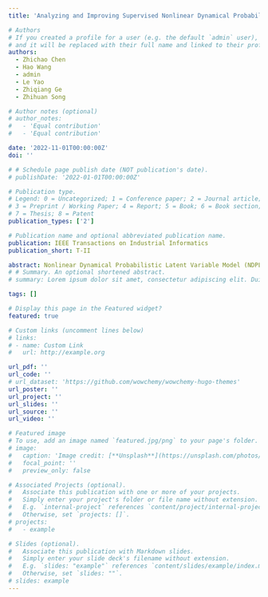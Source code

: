 ```yaml
---
title: 'Analyzing and Improving Supervised Nonlinear Dynamical Probabilistic Latent Variable Model for Inferential Sensors'

# Authors
# If you created a profile for a user (e.g. the default `admin` user), write the username (folder name) here
# and it will be replaced with their full name and linked to their profile.
authors:
  - Zhichao Chen
  - Hao Wang
  - admin
  - Le Yao
  - Zhiqiang Ge
  - Zhihuan Song

# Author notes (optional)
# author_notes:
#   - 'Equal contribution'
#   - 'Equal contribution'

date: '2022-11-01T00:00:00Z'
doi: ''

# # Schedule page publish date (NOT publication's date).
# publishDate: '2022-01-01T00:00:00Z'

# Publication type.
# Legend: 0 = Uncategorized; 1 = Conference paper; 2 = Journal article;
# 3 = Preprint / Working Paper; 4 = Report; 5 = Book; 6 = Book section;
# 7 = Thesis; 8 = Patent
publication_types: ['2']

# Publication name and optional abbreviated publication name.
publication: IEEE Transactions on Industrial Informatics
publication_short: T-II

abstract: Nonlinear Dynamical Probabilistic Latent Variable Model (NDPLVM) and its variants, essential in industrial inferential sensors, face challenges in latent space inference and deep learning (DL) backend implementation. The first issue arises from the assumption that covariates directly infer the latent variable, potentially leading to inaccuracies. The second issue involves the discrepancy between the probabilistic distribution function form of NDPLVMs and data sample-based operation of DL backends. Addressing these,this study introduces the Optimal Control-NDPLVM(OC-NDPLVM), a model designed to enhance performance by analyzing NDPLVMs learning and tackling these issues. For the first problem, NDPLVMs’ learning is reinterpreted as an optimization problem, solved by alternating direction method of multipliers, and selecting the inference network’s input via studying optimal solution’s structure. To address the second issue, OC-NDPLVM adapts mean and covariance equations for compatibility with DL backends. This model’s effectiveness is validated through experiments on two inferential sensor datasets.
# # Summary. An optional shortened abstract.
# summary: Lorem ipsum dolor sit amet, consectetur adipiscing elit. Duis posuere tellus ac convallis placerat. Proin tincidunt magna sed ex sollicitudin condimentum.

tags: []

# Display this page in the Featured widget?
featured: true

# Custom links (uncomment lines below)
# links:
# - name: Custom Link
#   url: http://example.org

url_pdf: ''
url_code: ''
# url_dataset: 'https://github.com/wowchemy/wowchemy-hugo-themes'
url_poster: ''
url_project: ''
url_slides: ''
url_source: ''
url_video: ''

# Featured image
# To use, add an image named `featured.jpg/png` to your page's folder.
# image:
#   caption: 'Image credit: [**Unsplash**](https://unsplash.com/photos/pLCdAaMFLTE)'
#   focal_point: ''
#   preview_only: false

# Associated Projects (optional).
#   Associate this publication with one or more of your projects.
#   Simply enter your project's folder or file name without extension.
#   E.g. `internal-project` references `content/project/internal-project/index.md`.
#   Otherwise, set `projects: []`.
# projects:
#   - example

# Slides (optional).
#   Associate this publication with Markdown slides.
#   Simply enter your slide deck's filename without extension.
#   E.g. `slides: "example"` references `content/slides/example/index.md`.
#   Otherwise, set `slides: ""`.
# slides: example
---
```


<!-- {{% callout note %}}
Click the _Cite_ button above to demo the feature to enable visitors to import publication metadata into their reference management software.
{{% /callout %}} -->

<!-- {{% callout note %}}
Create your slides in Markdown - click the _Slides_ button to check out the example.
{{% /callout %}} -->

<!-- Supplementary notes can be added here, including [code, math, and images](https://wowchemy.com/docs/writing-markdown-latex/). -->

